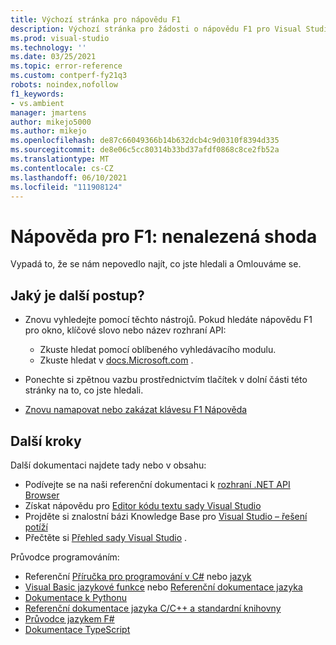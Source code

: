 ```yaml
---
title: Výchozí stránka pro nápovědu F1
description: Výchozí stránka pro žádosti o nápovědu F1 pro Visual Studio
ms.prod: visual-studio
ms.technology: ''
ms.date: 03/25/2021
ms.topic: error-reference
ms.custom: contperf-fy21q3
robots: noindex,nofollow
f1_keywords:
- vs.ambient
manager: jmartens
author: mikejo5000
ms.author: mikejo
ms.openlocfilehash: de87c66049366b14b632dcb4c9d0310f8394d335
ms.sourcegitcommit: de8e06c5cc80314b33bd37afdf0868c8ce2fb52a
ms.translationtype: MT
ms.contentlocale: cs-CZ
ms.lasthandoff: 06/10/2021
ms.locfileid: "111908124"
---
```

# <a name="f1-help-match-not-found"></a>Nápověda pro F1: nenalezená shoda

Vypadá to, že se nám nepovedlo najít, co jste hledali a Omlouváme se. 

## <a name="now-what"></a>Jaký je další postup?

- Znovu vyhledejte pomocí těchto nástrojů. Pokud hledáte nápovědu F1 pro okno, klíčové slovo nebo název rozhraní API:
  - Zkuste hledat pomocí oblíbeného vyhledávacího modulu.
  - Zkuste hledat v [docs.Microsoft.com](/) .

- Ponechte si zpětnou vazbu prostřednictvím tlačítek v dolní části této stránky na to, co jste hledali.

- [Znovu namapovat nebo zakázat klávesu F1 Nápověda](../not-in-toc/change-f1-help-key.md)


## <a name="next-steps"></a>Další kroky

Další dokumentaci najdete tady nebo v obsahu: 
- Podívejte se na naši referenční dokumentaci k [rozhraní .NET API Browser](/dotnet/api/)
- Získat nápovědu pro [Editor kódu textu sady Visual Studio](../../ide/writing-code-in-the-code-and-text-editor.md)
- Projděte si znalostní bázi Knowledge Base pro [Visual Studio – řešení potíží](/troubleshoot/visualstudio/welcome-visual-studio/)
- Přečtěte si [Přehled sady Visual Studio](../../get-started/visual-studio-ide.md) .

Průvodce programováním:
- Referenční [Příručka pro programování v C#](/dotnet/csharp/programming-guide/) nebo [jazyk](/dotnet/csharp/language-reference/)
- [Visual Basic jazykové funkce](/dotnet/visual-basic/programming-guide/language-features/) nebo [Referenční dokumentace jazyka](/dotnet/visual-basic/language-reference/)
- [Dokumentace k Pythonu](https://docs.python.org/)
- [Referenční dokumentace jazyka C/C++ a standardní knihovny](/cpp/cpp/c-cpp-language-and-standard-libraries)
- [Průvodce jazykem F#](/dotnet/fsharp/)
- [Dokumentace TypeScript](https://www.typescriptlang.org/docs)

